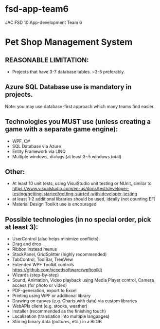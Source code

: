 # fsd-app-team6
JAC FSD 10 App-development Team 6

# Pet Shop Management System

## REASONABLE LIMITATION:
* Projects that have 3-7 database tables. ~3-5 preferably.

## Azure SQL Database use is mandatory in projects.
Note: you may use database-first approach which many teams find easier.

## Technologies you MUST use (unless creating a game with a separate game engine):
* WPF, C#
* SQL Database via Azure
* Entity Framework via LINQ
* Multiple windows, dialogs (at least 3~5 windows total)

## Other:
* At least 10 unit tests, using VisulStudio unit testing or NUnit, similar to
https://www.visualstudio.com/en-us/docs/test/developer-testing/getting-started/getting-started-with-developer-testing
* at least 1-2 additional libraries should be used, ideally (not counting EF)
* Material Design Toolkit use is encouraged

## Possible technologies (in no special order, pick at least 3):
* UserControl (also helps minimize conflicts)
* Drag and drop
* Ribbon instead menus
* StackPanel, GridSplitter (highly recommended)
* TabControl, ToolBar, TreeView
* Extended WPF Toolkit controls https://github.com/xceedsoftware/wpftoolkit
* Wizards (step-by-step)
* Sound, Animation, Video playback using Media Player control, Camera access (for photo or video)
* PDF-generation, export to Excel
* Printing using WPF or additional library
* Drawing on canvas (e.g. Charts with data) via custom libraries
* WebAPIs client (e.g. stocks, weather)
* Installer (recommended as the finishing touch)
* Localization (translation into multiple languages)
* Storing binary data (pictures, etc.) in a BLOB

